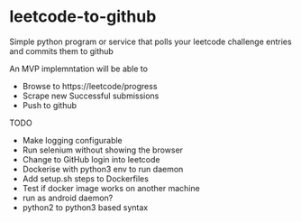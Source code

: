 # leetcode-to-github
Simple python program or service that polls your leetcode challenge entries and commits them to github

An MVP implemntation will be able to
- Browse to https://leetcode/progress
- Scrape new Successful submissions
- Push to github

TODO
- Make logging configurable
- Run selenium without showing the browser
- Change to GitHub login into leetcode
- Dockerise with python3 env to run daemon
- Add setup.sh steps to Dockerfiles
- Test if docker image works on another machine
- run as android daemon?
- python2 to python3 based syntax
